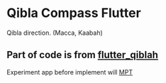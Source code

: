 # Qibla Compass Flutter

Qibla direction. (Macca, Kaabah)

## Part of code is from [flutter_qiblah](https://github.com/medyas/flutter_qiblah)

Experiment app before implement will [MPT](https://github.com/iqfareez/App-Waktu-Solat-Malaysia/)
